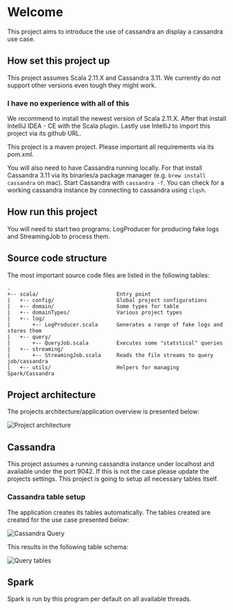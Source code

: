 # Welcome

This project aims to introduce the use of cassandra an display a cassandra use case.

## How set this project up

This project assumes Scala 2.11.X and Cassandra 3.11.
We currently do not support other versions even tough they might work.

### I have no experience with all of this

We recommend to install the newest version of Scala 2.11.X.
After that install IntelliJ IDEA - CE with the Scala plugin.
Lastly use IntelliJ to import this project via its github URL.

This project is a maven project.
Please important all requirements via its pom.xml.

You will also need to have Cassandra running locally.
For that install Cassandra 3.11 via its binaries/a package manager (e.g. `brew install cassandra` on mac).
Start Cassandra with `cassandra -f`. 
You can check for a working cassandra instance by connecting to cassandra using `clqsh`.

## How run this project

You will need to start two programs: LogProducer for producing fake logs and StreamingJob to process them.

## Source code structure

The most important source code files are listed in the following tables:

```
.
+-- scala/                         Entry point
|   +-- config/                    Global project configurations 
|   +-- domain/                    Some types for table
|   +-- domainTypes/               Various project types
|   +-- log/
|       +-- LogProducer.scala      Generates a range of fake logs and stores them
|   +-- query/
|       +-- QueryJob.scala         Executes some "statstical" queries
|   +-- streaming/
|       +-- StreamingJob.scala     Reads the file streams to query job/cassandra
|   +-- utils/                     Helpers for managing Spark/Cassandra
```

## Project architecture

The projects architecture/application overview is presented below:

![Project architecture](reamde_assets/LogStreamCassandraOverview.png)

## Cassandra

This project assumes a running cassandra instance under localhost and available under the port 9042.
If this is not the case please update the projects settings.
This project is going to setup all necessary tables itself.

### Cassandra table setup

The application creates its tables automatically.
The tables created are created for the use case presented below:

![Cassandra Query](reamde_assets/ApplicationFlow.png)

This results in the following table schema:

![Query tables](reamde_assets/QueryTables.png)

## Spark

Spark is run by this program per default on all available threads.